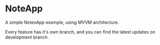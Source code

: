# NoteApp
A simple NotesApp example, using MVVM architecture.

Every feature has it's own branch, and you can find the latest updates on development branch.
